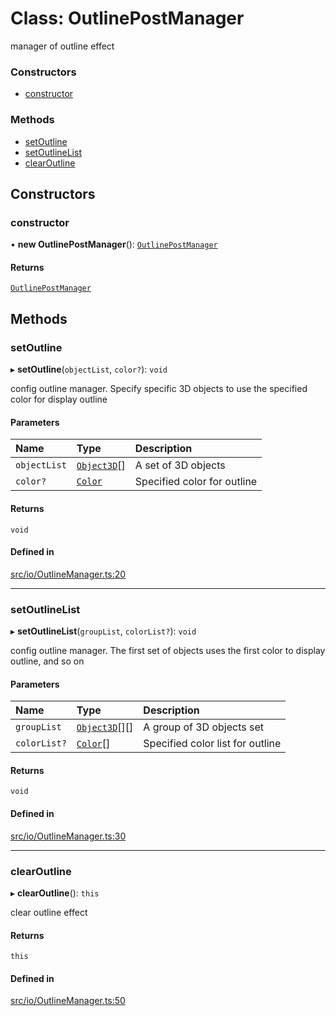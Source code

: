 # Class: OutlinePostManager

manager of outline effect

### Constructors

- [constructor](OutlinePostManager.md#constructor)

### Methods

- [setOutline](OutlinePostManager.md#setoutline)
- [setOutlineList](OutlinePostManager.md#setoutlinelist)
- [clearOutline](OutlinePostManager.md#clearoutline)

## Constructors

### constructor

• **new OutlinePostManager**(): [`OutlinePostManager`](OutlinePostManager.md)

#### Returns

[`OutlinePostManager`](OutlinePostManager.md)

## Methods

### setOutline

▸ **setOutline**(`objectList`, `color?`): `void`

config outline manager.
Specify specific 3D objects to use the specified color for display outline

#### Parameters

| Name | Type | Description |
| :------ | :------ | :------ |
| `objectList` | [`Object3D`](Object3D.md)[] | A set of 3D objects |
| `color?` | [`Color`](Color.md) | Specified color for outline |

#### Returns

`void`

#### Defined in

[src/io/OutlineManager.ts:20](https://github.com/Orillusion/orillusion/blob/main/src/io/OutlineManager.ts#L20)

___

### setOutlineList

▸ **setOutlineList**(`groupList`, `colorList?`): `void`

config outline manager.
The first set of objects uses the first color to display outline, and so on

#### Parameters

| Name | Type | Description |
| :------ | :------ | :------ |
| `groupList` | [`Object3D`](Object3D.md)[][] | A group of 3D objects set |
| `colorList?` | [`Color`](Color.md)[] | Specified color list for outline |

#### Returns

`void`

#### Defined in

[src/io/OutlineManager.ts:30](https://github.com/Orillusion/orillusion/blob/main/src/io/OutlineManager.ts#L30)

___

### clearOutline

▸ **clearOutline**(): `this`

clear outline effect

#### Returns

`this`

#### Defined in

[src/io/OutlineManager.ts:50](https://github.com/Orillusion/orillusion/blob/main/src/io/OutlineManager.ts#L50)

